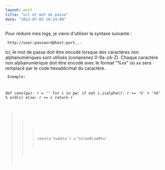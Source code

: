 ```yaml
---
layout: post
title: "url et mot de passe"
date: "2012-07-03 18:24:00"
---
```

Pour réduire mes logs, je viens d'utiliser la syntaxe suivante :  <code><pre>
http://user:password@host:port...
</pre></code> Ici, le mot de passe doit être encodé lorsque des caractères non alphanumériques sont utilisés (comprenez 0-9a-zA-Z).  Chaque caractère non alphanumérique doit être encodé avec le format "%xx" où xx sera remplacé par le code hexadécimal du caractère.  <code><pre>
Exemple: 

def conv(pw):
    r = ''
    for c in pw:
 if not c.isalpha():
     r += '%' + '%X' % ord(c)
 else:
     r += c
    return r 

>>> conv(u'tuéàtu')
u'tu\xe9\xe0tu'

</pre></code>
